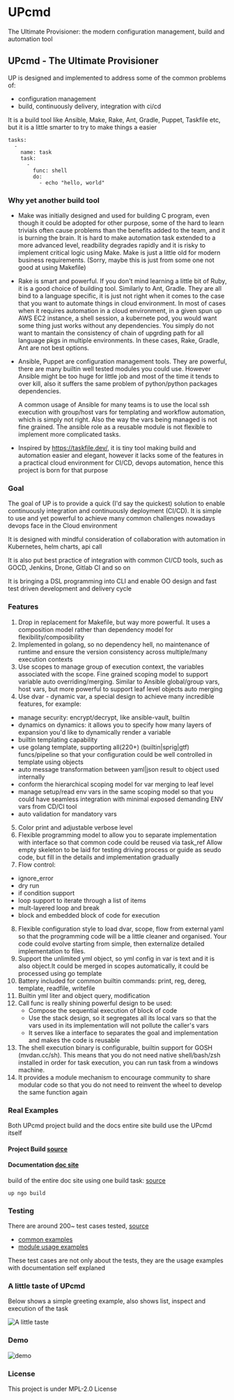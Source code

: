 # UPcmd

The Ultimate Provisioner: the modern configuration management, build and automation tool

## UPcmd  - The Ultimate Provisioner

UP is designed and implemented to address some of the common problems of:

  * configuration management
  * build, continuously delivery, integration with ci/cd

It is a build tool like Ansible, Make, Rake, Ant, Gradle, Puppet, Taskfile etc, but it is a little smarter to try to make things a easier

```
tasks:
  -
    name: task
    task:
      -
        func: shell
        do:
          - echo "hello, world"
```

###  Why yet another build tool

* Make was initially designed and used for building C program, even though it could be adopted for other purpose, some of the hard to learn trivials often cause problems than the benefits added to the team, and it is burning the brain. It is hard to make automation task extended to a more advanced level, readbility degrades rapidly and it is risky to implement critical logic using Make. Make is just a little old for modern business requirements. (Sorry, maybe this is just from some one not good at using Makefile)

* Rake is smart and powerful. If you don't mind learning a little bit of Ruby, it is a good choice of building tool. Similarly to Ant, Gradle. They are all bind to a language specific, it is just not right when it comes to the case that you want to automate things in cloud environment. In most of cases when it requires automation in a cloud environment, in a given spun up AWS EC2 instance, a shell session, a kubernete pod, you would want some thing just works without any dependencies. You simply do not want to mantain the consistency of chain of upgrding path for all language pkgs in multiple environments. In these cases, Rake, Gradle, Ant are not best options.

* Ansible, Puppet are configuration management tools. They are powerful, there are many builtin well tested modules you could use. However Ansible might be too huge for little job and most of the time it tends to over kill, also it suffers the same problem of python/python packages dependencies.

  A common usage of Ansible for many teams is to use the local ssh execution with group/host vars for templating and workflow automation, which is simply not right. Also the way the vars being managed is not fine grained. The ansible role as a reusable module is not flexible to implement more complicated tasks.

* Inspired by https://taskfile.dev/,  it is tiny tool making build and automation easier and elegant, however it lacks some of the features in a practical cloud environment for CI/CD, devops automation, hence this project is born for that purpose


### Goal

The goal of UP is to provide a quick (I'd say the quickest) solution to enable continuously integration and continuously deployment (CI/CD). It is simple to use and yet powerful to achieve many common challenges nowadays devops face in the Cloud environment

It is designed with mindful consideration of collaboration with automation in Kubernetes, helm charts, api call

It is also put best practice of integration with common CI/CD tools, such as GOCD, Jenkins, Drone, Gitlab CI and so on

It is bringing a DSL programming into CLI and enable OO design and fast test driven development and delivery cycle

### Features

1. Drop in replacement for Makefile, but way more powerful. It uses a composition model rather than dependency model for flexibility/composibility
2. Implemented in golang, so no dependency hell, no maintenance of runtime and ensure the version consistency across multiple/many execution contexts
3. Use scopes to manage group of execution context, the variables associated with the scope. Fine grained scoping model to support variable auto overriding/merging. Similar to Ansible global/group vars, host vars, but more powerful to support leaf level objects auto merging
4. Use dvar - dynamic var, a special design to achieve many incredible features, for example:
  * manage security: encrypt/decrypt, like ansible-vault, builtin
  * dynamics on dynamics: it allows you to specify how many layers of expansion you'd like to dynamically render a variable
  * builtin templating capability
  * use golang template, supporting all(220+) (builtin|sprig|gtf) funcs/pipeline so that your configuration could be well controlled in template using objects
  * auto message transformation between yaml|json result to object used internally
  * conform the hierarchical scoping model for var merging to leaf level
  * manage setup/read env vars in the same scoping model so that you could have seamless integration with minimal exposed demanding ENV vars from CD/CI tool
  * auto validation for mandatory vars
5. Color print and adjustable verbose level
6. Flexible programming model to allow you to separate implementation with interface so that common code could be reused via task_ref
Allow empty skeleton to be laid for testing driving process or guide as seudo code, but fill in the details and implementation gradually
7. Flow control:
  * ignore_error
  * dry run
  * if condition support
  * loop support to iterate through a list of items
  * mult-layered loop and break
  * block and embedded block of code for execution
8. Flexible configuration style to load dvar, scope, flow from external yaml so that the programming code will be a little cleaner and organised. Your code could evolve starting from simple, then externalize detailed implementation to files.
9. Support the unlimited yml object, so yml config in var is text and it is also object.It could be merged in scopes automatically, it could be processed using go template
10. Battery included for common builtin commands: print, reg, dereg, template, readfile, writefile
11. Builtin yml liter and object query, modification
12. Call func is really shining powerful design to be used:
    * Compose the sequential execution of block of code
    * Use the stack design, so it segregates all its local vars so that the vars used in its implementation will not pollute the caller's vars
    * It serves like a interface to separates the goal and implementation and makes the code is reusable
13. The shell execution binary is configurable, builtin support for GOSH (mvdan.cc/sh). This means that you do not need native shell/bash/zsh installed in order for task execution, you can run task from a windows machine.
14. It provides a module mechanism to encourage community to share modular code so that you do not need to reinvent the wheel to develop the same function again

### Real Examples

Both UPcmd project build and the docs entire site build use the UPcmd itself

#### Project Build [source](https://github.com/upcmd/up/blob/master/up.yml)

#### Documentation [doc site](https://upcmd.netlify.app/)

build of the entire doc site using one build task: [source](https://github.com/upcmd/updocs/blob/master/up.yml)

```
up ngo build

```

### Testing

There are around 200~ test cases tested, [source](https://github.com/upcmd/up/tree/master/tests)

* [common examples](https://github.com/upcmd/up/tree/master/tests/functests)
* [module usage examples](https://github.com/upcmd/up/tree/master/tests/modtests)

These test cases are not only about the tests, they are the usage examples with documentation self explaned


### A little taste of UPcmd

Below shows a simple greeting example, also shows list, inspect and execution of the task

![A little taste](https://raw.githubusercontent.com/upcmd/updocs/master/static/a_little_taste.png)


### Demo

![demo](https://raw.githubusercontent.com/upcmd/up-demo/master/intro.gif)

### License

This project is under MPL-2.0 License
